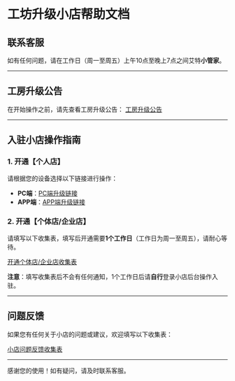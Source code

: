# 工坊升级小店帮助文档

## 联系客服
如有任何问题，请在工作日（周一至周五）上午10点至晚上7点之间艾特**小管家**。

---

## 工房升级公告
在开始操作之前，请先查看工房升级公告：
[工房升级公告](https://docs.qq.com/doc/DT2FsZ01qSEdVSEZU)

---

## 入驻小店操作指南

### 1. 开通【个人店】
请根据您的设备选择以下链接进行操作：

- **PC端**：[PC端升级链接](https://shop.bilibili.com/#/db/home)
- **APP端**：[APP端升级链接](https://b23.tv/jFYBazV)

### 2. 开通【个体店/企业店】
请填写以下收集表，填写后开通需要**1个工作日**（工作日为周一至周五），请耐心等待。

[开通个体店/企业店收集表](https://doc.weixin.qq.com/forms/ANYAEAdoABEADUA3wbsADgC48UNd1US9f)

**注意**：填写收集表后不会有任何通知，1个工作日后请**自行**登录小店后台操作入驻。

---

## 问题反馈
如果您有任何关于小店的问题或建议，欢迎填写以下收集表：

[小店问题反馈收集表](https://doc.weixin.qq.com/forms/ANYAEAdoABEADUA3wbsADg1uZDesERS7f)

---

感谢您的使用！如有疑问，请及时联系客服。